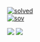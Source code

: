 [![solved](http://mazassumnida.wtf/api/v2/generate_badge?boj=kabosu11941)](https://solved.ac/kabosu11941)  
[![sov](http://mazandi.herokuapp.com/api?handle=kabosu11941&theme=warm)](https://www.acmicpc.net/user/kabosu11941)

<div align="left">

<img src="https://img.shields.io/badge/iOS-red?      style=flat&logo=Apple&logoColor=FFFFFF"/>

<img src="https://img.shields.io/badge/Flutter-blue?style=flat&logo=Flutter&logoColor=FFFFFF"/>

</div>

<!--
**kabosuMy3a/kabosumy3a** is a ✨ _special_ ✨ repository because its `README.md` (this file) appears on your GitHub profile.

Here are some ideas to get you started:

- 🔭 I’m currently working on ...
- 🌱 I’m currently learning ...
- 👯 I’m looking to collaborate on ...
- 🤔 I’m looking for help with ...
- 💬 Ask me about ...
- 📫 How to reach me: ...
- 😄 Pronouns: ...
- ⚡ Fun fact: ...
-->
